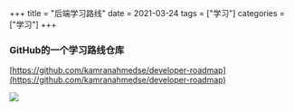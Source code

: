 +++
title = "后端学习路线"
date = 2021-03-24
tags = ["学习"]
categories = ["学习"]
+++


### GitHub的一个学习路线仓库
[https://github.com/kamranahmedse/developer-roadmap](https://github.com/kamranahmedse/developer-roadmap)

![](http://qiniu.xiaocm.com/blog/img/20210324193846.png)
